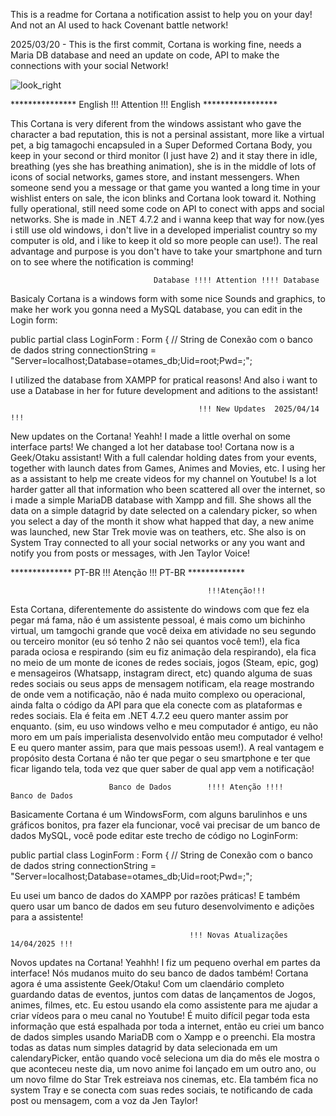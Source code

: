 This is a readme for Cortana a notification assist to help you on your day! And not an AI used to hack Covenant battle network!

2025/03/20 - This is the first commit, Cortana is working fine, needs a Maria DB database and need an update on code, API to make the connections with your social Network!



![look_right](https://github.com/user-attachments/assets/1a7fa5db-6e04-478c-adb3-b015b1d9fb4e)

*************** English !!! Attention !!! English *****************

This Cortana is very diferent from the windows assistant who gave the character a bad reputation, this is not a persinal assistant, more like a virtual pet, a big tamagochi encapsuled in a Super Deformed Cortana Body, you keep in your second or third monitor (I just have 2) and it stay there in idle, breathing (yes she has breathing animation), she is in the middle of lots of icons of social networks, games store, and instant messengers. When someone send you a message or that game you wanted a long time in your wishlist enters on sale, the icon blinks and Cortana look toward it. Nothing fully operational, still need some code on API to conect with apps and social networks. She is made in .NET 4.7.2 and i wanna keep that way for now.(yes i still use old windows, i don't live in a developed imperialist country so my computer is old, and i like to keep it old so more people can use!). The real advantage and purpose is you don't have to take your smartphone and turn on to see where the notification is comming!

                                    Database !!!! Attention !!!! Database

Basicaly Cortana is a windows form with some nice Sounds and graphics, to make her work you gonna need a MySQL database, you can edit in the Login form: 

public partial class LoginForm : Form
    {
        // String de Conexão com o banco de dados
        string connectionString = "Server=localhost;Database=otames_db;Uid=root;Pwd=;";

I utilized the database from XAMPP for pratical reasons! And also i want to use a Database in her for future development and aditions to the assistant!


                                              !!! New Updates  2025/04/14 !!!
New updates on the Cortana! Yeahh! I made a little overhal on some interface parts! We changed a lot her database too!
Cortana now is a Geek/Otaku assistant! With a full calendar holding dates from your events, together with launch dates from 
Games, Animes and Movies, etc. I using her as a assistant to help me create videos for my channel on Youtube! Is a lot
harder gatter all that information who been scattered all over the internet, so i made a simple MariaDB database with Xampp and
fill. She shows all the data on a simple datagrid by date selected on a calendary picker, so when you select a day of the month
it show what happed that day, a new anime was launched, new Star Trek movie was on teathers, etc. She also is on System Tray
connected to all your social networks or any you want and notify you from posts or messages, with Jen Taylor Voice!



************** PT-BR !!! Atenção !!! PT-BR *************


                                                !!!Atenção!!!
Esta Cortana, diferentemente do assistente do windows com que fez ela pegar má fama, não é um assistente pessoal, é mais como um bichinho virtual, um tamgochi grande que você deixa em atividade no seu segundo ou terceiro monitor (eu só tenho 2 não sei quantos você tem!), ela fica parada ociosa e respirando (sim eu fiz animação dela respirando), ela fica no meio de um monte de icones de redes sociais, jogos (Steam, epic, gog) e mensageiros (Whatsapp, instagram direct, etc) quando alguma de suas redes sociais ou seus apps de mensagem notificam, ela reage mostrando de onde vem a notificação, não é nada muito complexo ou operacional, ainda falta o código da API para que ela conecte com as plataformas e redes sociais. Ela é feita em .NET 4.7.2 eeu quero manter assim por enquanto. (sim, eu uso windows velho e meu computador é antigo, eu não moro em um país imperialista desenvolvido então meu computador é velho! E eu quero manter assim, para que mais pessoas usem!). A real vantagem e propósito desta Cortana é não ter que pegar o seu smartphone e ter que ficar ligando tela, toda vez que quer saber de qual app vem a notificação!

                          Banco de Dados        !!!! Atenção !!!!           Banco de Dados

Basicamente Cortana é um WindowsForm, com alguns barulinhos e uns gráficos bonitos, pra fazer ela funcionar, você vai precisar de um banco de dados MySQL, você pode editar este trecho de código no LoginForm:

public partial class LoginForm : Form
    {
        // String de Conexão com o banco de dados
        string connectionString = "Server=localhost;Database=otames_db;Uid=root;Pwd=;";

Eu usei um banco de dados do XAMPP por razões práticas! E também quero usar um banco de dados em seu futuro desenvolvimento e adições para a assistente!

                                            !!! Novas Atualizações 14/04/2025 !!!
Novos updates na Cortana! Yeahhh! I fiz um pequeno overhal em partes da interface! Nós mudanos muito do seu banco de dados também!
Cortana agora é uma assistente Geek/Otaku! Com um claendário completo guardando datas de eventos, juntos com datas de lançamentos 
de Jogos, animes, filmes, etc. Eu estou usando ela como assistente para me ajudar a criar vídeos para o meu canal no Youtube!
É muito difícil pegar toda esta informação que está espalhada por toda a internet, então eu criei um banco de dados simples usando
MariaDB com o Xampp e o preenchi. Ela mostra todas as datas num simples datagrid by data selecionada em um calendaryPicker, então 
quando você seleciona um dia do mês ele mostra o que aconteceu neste dia, um novo anime foi lançado em um outro ano, ou um 
novo filme do Star Trek estreiava nos cinemas, etc. Ela também fica no system Tray e se conecta com suas redes sociais, te notificando
de cada post ou mensagem, com a voz da Jen Taylor!

                                      
